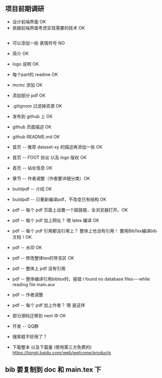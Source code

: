 
## 项目前期调研
* 设计前端界面 OK
* 依据前端界面考虑实现需要的技术 OK

## 
* 可以添加一些 表情符号 NO
* 简介 OK
* logo 说明 OK
* 每个part的 readme OK
* mcmc 添加 OK
* 添加部分 pdf OK


* .gitignore 过滤掉资源 OK
* 发布到 github 上 OK
* github 页面描述 OK
* github README.md OK

* 首页 -- 推荐 dataset-xy 的描述再添加一些 OK
* 首页 -- FOOT 协议 以及 logo 版权 OK
* 首页 -- 站长信息 OK


* 章节 -- 作者调整（作者要详细分类）OK

* buildpdf -- 介绍 OK
* buildpdf -- 只重新编译pdf，不改变已有结构 OK


* pdf -- 每个 pdf 页面上设置一个超链接，全浏览器打开。OK
* pdf -- 每个 pdf 加上网址？ 嗯 latex 编译 OK
* pdf -- 每个 pdf 引用都没引用上？ 整体上也没有引用！ 要用BibTex编译bib文档！OK
* pdf -- 水印 OK
* pdf -- 修改整体tex的导言区 OK
* pdf -- 整体上 pdf 没有引用
* pdf -- 整体编译引用bibtex时，报错 I found no database files---while reading file main.aux
* pdf -- 作者调整
* pdf -- 每个 pdf 加上作者？ 嗯 是这样



* 部分源码迁移到 next 中 OK
* 开发 -- QQ群
* 搜索框不好用了？

* 下载整本 以及下载量 (使用第三方免费的) https://tongji.baidu.com/web/welcome/products

## bib 要复制到 doc 和 main.tex 下
